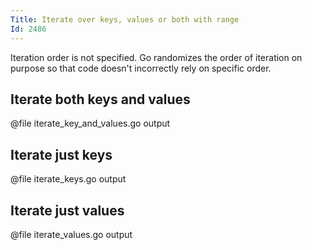 ```yaml
---
Title: Iterate over keys, values or both with range
Id: 2486
---
```


Iteration order is not specified. Go randomizes the order of iteration on purpose so that code doesn't incorrectly rely on specific order.

## Iterate both keys and values

@file iterate_key_and_values.go output

## Iterate just keys

@file iterate_keys.go output

## Iterate just values

@file iterate_values.go output
